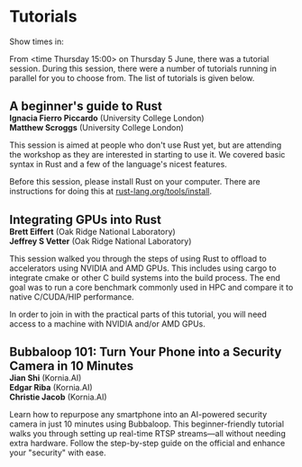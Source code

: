 # Tutorials

Show times in: <timeselector>

From <time Thursday 15:00> on Thursday 5 June, there was a tutorial session.
During this session, there were a number of tutorials running in parallel for you to choose
from. The list of tutorials is given below.

<h2 style='margin-bottom:0px'>A beginner's guide to Rust</h2>
<div>
<div class='authors'><b>Ignacia Fierro Piccardo</b> (University College London)</div>
<div class='authors'><b>Matthew Scroggs</b> <a href='https://mscroggs.co.uk' class='falink'><i class='fa-brands fa-internet-explorer'></i></a> <a href='mailto:rust@mscroggs.co.uk' class='falink'><i class='fa-solid fa-envelope'></i></a> <a href='https://github.com/mscroggs' class='falink'><i class='fa-brands fa-github'></i></a> <a href='https://mathstodon.xyz/@mscroggs'><i class='fa-brands fa-mastodon'></i></a> (University College London)</div>
</div>

This session is aimed at people who don't use Rust yet, but are attending the workshop as they
are interested in starting to use it. We covered basic syntax in Rust and a few of the language's
nicest features.

Before this session, please install Rust on your computer. There are instructions for doing
this at [rust-lang.org/tools/install](https://www.rust-lang.org/tools/install).

<h2 style='margin-bottom:0px'>Integrating GPUs into Rust</h2>
<div>
<div class='authors'><b>Brett Eiffert</b> <a href='mailto:eiffertbc@ornl.gov' class='falink'><i class='fa-solid fa-envelope'></i></a> <a href='https://github.com/bretteiffert' class='falink'><i class='fa-brands fa-github'></i></a> (Oak Ridge National Laboratory)</div>
<div class='authors'><b>Jeffrey S Vetter</b> (Oak Ridge National Laboratory)</div>
</div>

This session walked you through the steps of using Rust to offload to accelerators using NVIDIA and AMD GPUs.
This includes using cargo to integrate cmake or other C build systems into the build process. The end goal was
to run a core benchmark commonly used in HPC and compare it to native C/CUDA/HIP performance.

In order to join in with the practical parts of this tutorial, you will need access to a machine with NVIDIA and/or AMD GPUs.

<h2 style='margin-bottom:0px'>Bubbaloop 101: Turn Your Phone into a Security Camera in 10 Minutes</h2>
<div>
<div class='authors'><b>Jian Shi</b> <a href='https://kornia.gitbook.io/bubbaloop' class='falink'><i class='fa-brands fa-internet-explorer'></i></a> <a href='https://github.com/shijianjian' class='falink'><i class='fa-brands fa-github'></i></a> <a href='https://www.linkedin.com/in/jian-shi-1ba543110' class='falink'><i class='fa-brands fa-linkedin'></i></a> (Kornia.AI)</div>
<div class='authors'><b>Edgar Riba</b> (Kornia.AI)</div>
<div class='authors'><b>Christie Jacob</b> (Kornia.AI)</div>
</div>

Learn how to repurpose any smartphone into an AI-powered security camera in just 10 minutes using Bubbaloop.
This beginner-friendly tutorial walks you through setting up real-time RTSP streams&mdash;all without needing extra
hardware. Follow the step-by-step guide on the official and enhance your "security" with ease.
